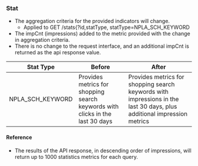 ### Stat
* The aggregation criteria for the provided indicators will change.
  + Applied to GET /stats{?id,statType, statType=NPLA_SCH_KEYWORD
* The impCnt (impressions) added to the metric provided with the change in aggregation criteria.
* There is no change to the request interface, and an additional impCnt is returned as the api response value.

Stat Type|Before| After
---------------------|---------------------|---------------
NPLA_SCH_KEYWORD|Provides metrics for shopping search keywords with clicks in the last 30 days | Provides metrics for shopping search keywords with impressions in the last 30 days, plus additional impression metrics

#### Reference
* The results of the API response, in descending order of impressions, will return up to 1000 statistics metrics for each query.
